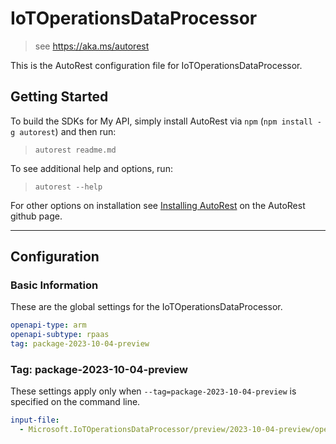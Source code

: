 # IoTOperationsDataProcessor

> see https://aka.ms/autorest

This is the AutoRest configuration file for IoTOperationsDataProcessor.

## Getting Started

To build the SDKs for My API, simply install AutoRest via `npm` (`npm install -g autorest`) and then run:

> `autorest readme.md`

To see additional help and options, run:

> `autorest --help`

For other options on installation see [Installing AutoRest](https://aka.ms/autorest/install) on the AutoRest github page.

---

## Configuration

### Basic Information

These are the global settings for the IoTOperationsDataProcessor.

```yaml
openapi-type: arm
openapi-subtype: rpaas
tag: package-2023-10-04-preview
```

### Tag: package-2023-10-04-preview

These settings apply only when `--tag=package-2023-10-04-preview` is specified on the command line.

```yaml $(tag) == 'package-2023-10-04-preview'
input-file:
  - Microsoft.IoTOperationsDataProcessor/preview/2023-10-04-preview/openapi.json
```
